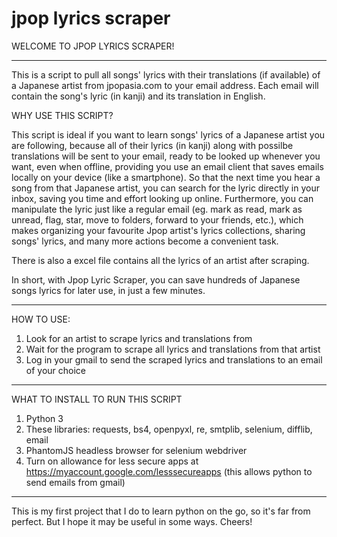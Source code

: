 # jpop lyrics scraper

WELCOME TO JPOP LYRICS SCRAPER!


---------------------------------------------------------------------------------------------------------------


This is a script to pull all songs' lyrics with their translations (if available) of a Japanese artist from jpopasia.com to your email address. Each email will contain the song's lyric (in kanji) and its translation in English.

WHY USE THIS SCRIPT?

This script is ideal if you want to learn songs' lyrics of a Japanese artist you are following, because all of their lyrics (in kanji) along with possilbe translations will be sent to your email, ready to be looked up whenever you want, even when offline, providing you use an email client that saves emails locally on your device (like a smartphone).
So that the next time you hear a song from that Japanese artist, you can search for the lyric directly in your inbox, saving you time and effort looking up online. Furthermore, you can manipulate the lyric just like a regular email (eg. mark as read, mark as unread, flag, star, move to folders, forward to your friends, etc.), which makes organizing your favourite Jpop artist's lyrics collections, sharing songs' lyrics, and many more actions become a convenient task.

There is also a excel file contains all the lyrics of an artist after scraping.

In short, with Jpop Lyric Scraper, you can save hundreds of Japanese songs lyrics for later use, in just a few minutes.


---------------------------------------------------------------------------------------------------------------


HOW TO USE:
1. Look for an artist to scrape lyrics and translations from
2. Wait for the program to scrape all lyrics and translations from that artist 
3. Log in your gmail to send the scraped lyrics and translations to an email of your choice


---------------------------------------------------------------------------------------------------------------


WHAT TO INSTALL TO RUN THIS SCRIPT
1. Python 3
2. These libraries: requests, bs4, openpyxl, re, smtplib, selenium, difflib, email
3. PhantomJS headless browser for selenium webdriver
4. Turn on allowance for less secure apps at https://myaccount.google.com/lesssecureapps (this allows python to send emails from gmail)


---------------------------------------------------------------------------------------------------------------


This is my first project that I do to learn python on the go, so it's far from perfect. But I hope it may be useful in some ways. Cheers!
